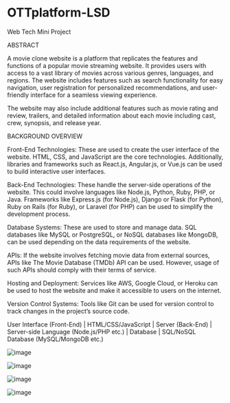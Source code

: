 # OTTplatform-LSD
 Web Tech Mini Project

 ABSTRACT


A movie clone website is a platform that replicates the features and functions of a popular movie streaming website. It provides users with access to a vast library of movies across various genres, languages, and regions. The website includes features such as search functionality for easy navigation, user registration for personalized recommendations, and user-friendly interface for a seamless viewing experience.

The website may also include additional features such as movie rating and review, trailers, and detailed information about each movie including cast, crew, synopsis, and release year.



BACKGROUND OVERVIEW


Front-End Technologies: These are used to create the user interface of the website. HTML, CSS, and JavaScript are the core technologies. Additionally, libraries and frameworks such as React.js, Angular.js, or Vue.js can be used to build interactive user interfaces.

Back-End Technologies: These handle the server-side operations of the website. This could involve languages like Node.js, Python, Ruby, PHP, or Java. Frameworks like Express.js (for Node.js), Django or Flask (for Python), Ruby on Rails (for Ruby), or Laravel (for PHP) can be used to simplify the development process.

Database Systems: These are used to store and manage data. SQL databases like MySQL or PostgreSQL, or NoSQL databases like MongoDB, can be used depending on the data requirements of the website.

APIs: If the website involves fetching movie data from external sources, APIs like The Movie Database (TMDb) API can be used. However, usage of such APIs should comply with their terms of service.

Hosting and Deployment: Services like AWS, Google Cloud, or Heroku can be used to host the website and make it accessible to users on the internet.

Version Control Systems: Tools like Git can be used for version control to track changes in the project’s source code.


User Interface (Front-End)
     |
HTML/CSS/JavaScript
     |
Server (Back-End)
     |
Server-side Language (Node.js/PHP etc.)
     |
Database
     |
SQL/NoSQL Database (MySQL/MongoDB etc.)

![image](https://github.com/swatinyk09/OTTplatform_LSD/assets/156837431/efd798a0-6a85-491a-971f-fd8615af70c7)

![image](https://github.com/swatinyk09/OTTplatform_LSD/assets/156837431/91854bfb-9c42-40b7-a709-1281c701c042)

![image](https://github.com/swatinyk09/OTTplatform_LSD/assets/156837431/a69c3253-0375-43f6-8c9b-b1bb648a0dd2)

![image](https://github.com/swatinyk09/OTTplatform_LSD/assets/156837431/65d9c550-3f5c-46fd-a096-0bf67208ce0c)









